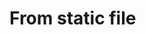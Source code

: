 <!DOCTYPE html>
<html lang="en">

<head>
    <meta charset="UTF-8">
    <meta name="viewport" content="width=device-width, initial-scale=1.0">
    <title>Document</title>
    <link rel="stylesheet" href="./css/styles.css">
</head>

<body>
    <h1>From static file</h1>
</body>
<script src="./js/app.js"></script>

</html>